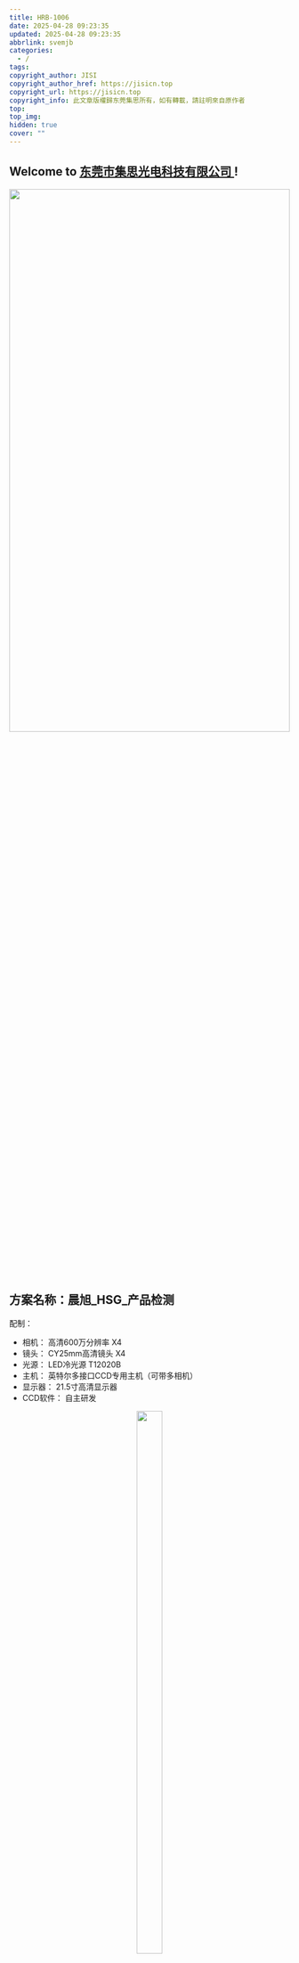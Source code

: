 ```yaml
---
title: HRB-1006
date: 2025-04-28 09:23:35
updated: 2025-04-28 09:23:35
abbrlink: svemjb
categories:
  - /
tags: 
copyright_author: JISI
copyright_author_href: https://jisicn.top
copyright_url: https://jisicn.top
copyright_info: 此文章版權歸东莞集思所有，如有轉載，請註明來自原作者
top: 
top_img: 
hidden: true
cover: ""
---
```

## Welcome to [东莞市集思光电科技有限公司 ](https://jisicn.top) ! 
<div align="center"><img src="https://tc.jisicn.top/img/202405031228351.jpeg" width="100%" height="50%"></img></div>

## 方案名称：晨旭_HSG_产品检测
配制：
- 相机： 高清600万分辨率    X4
- 镜头： CY25mm高清镜头    X4
- 光源： LED冷光源 T12020B    
- 主机： 英特尔多接口CCD专用主机（可带多相机）   
- 显示器： 21.5寸高清显示器
- CCD软件： 自主研发

<div align="center"><img src="https://tc.jisicn.top/img/20250428093343543.png" width="30%" height="50%"></img></div>

<!-- 分割 --><div STYLE="page-break-after: always;"></div>

## 二、配件图 
### 相机
**参数**

-   600万像素网口面阵相机，IMX178，黑白
-   传感器类型 CMOS，卷帘快门
-   像元尺寸 2.4 μm × 2.4 μm
-   靶面尺寸 1/1.8''
-   分辨率 3072 × 2048

![bwm5KiVS_MV-CU060.png](https://tc.jisicn.top/img/202303301656247.png)

<!-- 分割 --><div STYLE="page-break-after: always;"></div>

### 镜头
![image.png](https://tc.jisicn.top/img/202503211710167.png)

<!-- 分割 --><div STYLE="page-break-after: always;"></div>

## CCD1 
	测试项目：外针长   打光：普通条形背光
	注：外针可以采用钢针延长的方式来检测，也可以摆斜度错位检测

![image.png](https://tc.jisicn.top/img/202503211703103.png)

效果
![image.png](https://tc.jisicn.top/img/20250428092632831.png)

<!-- 分割 --><div STYLE="page-break-after: always;"></div>

## CCD2
	测试项目：内针正位度   光源：100直径 角度60 圆形红光   距产品 30至50间

![image.png](https://tc.jisicn.top/img/202503211702236.png)

效果
![image.png](https://tc.jisicn.top/img/20250428092553805.png)

<!-- 分割 --><div STYLE="page-break-after: always;"></div>

## CCD3
	测试项目：外针正位度    光源：100直径 角度60 圆形红光   距产品30-50
### 
![image.png](https://tc.jisicn.top/img/202503211702236.png)

效果
![image.png](https://tc.jisicn.top/img/20250428092533436.png)

<!-- 分割 --><div STYLE="page-break-after: always;"></div>

## CCD4
	测试项目：内针针长，客户通过钢针引导   光源：背光

![image.png](https://tc.jisicn.top/img/202503211703103.png)

没有钢针，效果公供参考
![image.png](https://tc.jisicn.top/img/20250428092632831.png)

<!-- 分割 --><div STYLE="page-break-after: always;"></div>
## 下载
[方案下载](https://jisi.lanzout.com/iiwkJ2upwtqf)   
[相机3D图](https://jisi.lanzout.com/iPMxK2gwzj8d)  
[FA 25mm 3D图](https://jisi.lanzout.com/ikwSD2r8p6xc)

---

<center><a href="https://www.jisicn.top" target="_blank">东莞集思光电科技有限公司</a></center>
<center><a href="https://www.jisicn.top" target="_blank">https://www.jisicn.top</a></center>
<center><a href="Https://www.dgjisi.eu.org" target="_blank">https://www.dgjisi.eu.org</a></center>

----

## 如何获取最新CCD程序
关注公众号，并发送`CCD`获取

<div align="center">
    <img src="https://tc.jisicn.top/img/202404251607047.png" width="40%" height="40%"></img>
</div>

------

<div align='center' ><font size='50'>END THANKS</font></div>
<div align='center'><font size='3'><b>联系人：周生  18029199900 「dgjisi@foxmail.com」</b></font></div>
